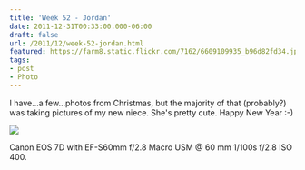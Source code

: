 ```yaml
---
title: 'Week 52 - Jordan'
date: 2011-12-31T00:33:00.000-06:00
draft: false
url: /2011/12/week-52-jordan.html
featured: https://farm8.static.flickr.com/7162/6609109935_b96d82fd34.jpg
tags: 
- post
- Photo
---
```


I have...a few...photos from Christmas, but the majority of that (probably?) was taking pictures of my new niece. She's pretty cute. Happy New Year :-)

[![](https://farm8.static.flickr.com/7162/6609109935_b96d82fd34.jpg)](https://www.flickr.com/photos/jhofker/6609109935/)

Canon EOS 7D with EF-S60mm f/2.8 Macro USM @ 60 mm 1/100s f/2.8 ISO 400.